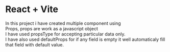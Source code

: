 # React + Vite

 In this project i have created multiple component using <br> 
 Props, props are work as a javascript object<br>
 I have used propsType for accepting particular data only.<br>
 I have also used defaultProps for if any field is empty 
 it well automaticaly fill that field with default value. 

